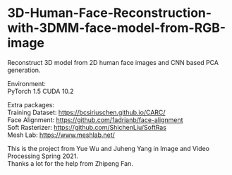 # 3D-Human-Face-Reconstruction-with-3DMM-face-model-from-RGB-image
Reconstruct 3D model from 2D human face images and CNN based PCA generation.

Environment:
<br /> PyTorch 1.5 CUDA 10.2

Extra packages: 
<br /> Training Dataset: https://bcsiriuschen.github.io/CARC/
<br /> Face Alignment: https://github.com/1adrianb/face-alignment
<br /> Soft Rasterizer: https://github.com/ShichenLiu/SoftRas
<br /> Mesh Lab: https://www.meshlab.net/

This is the project from Yue Wu and Juheng Yang in Image and Video Processing Spring 2021.
<br /> Thanks a lot for the help from Zhipeng Fan.
